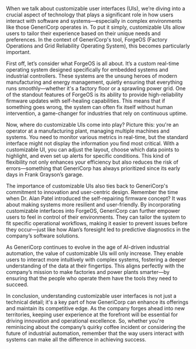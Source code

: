When we talk about customizable user interfaces (UIs), we’re diving into a crucial aspect of technology that plays a significant role in how users interact with software and systems—especially in complex environments like those GeneriCorp operates in. To put it simply, customizable UIs allow users to tailor their experience based on their unique needs and preferences. In the context of GeneriCorp's tool, ForgeOS (Factory Operations and Grid Reliability Operating System), this becomes particularly important.

First off, let’s consider what ForgeOS is all about. It’s a custom real-time operating system designed specifically for embedded systems and industrial controllers. These systems are the unsung heroes of modern manufacturing and energy management, quietly ensuring that everything runs smoothly—whether it's a factory floor or a sprawling power grid. One of the standout features of ForgeOS is its ability to provide high-reliability firmware updates with self-healing capabilities. This means that if something goes wrong, the system can often fix itself without human intervention, a game-changer for industries that rely on continuous uptime.

Now, where do customizable UIs come into play? Picture this: you're an operator at a manufacturing plant, managing multiple machines and systems. You need to monitor various metrics in real-time, but the standard interface might not display the information you find most critical. With a customizable UI, you can adjust the layout, choose which data points to highlight, and even set up alerts for specific conditions. This kind of flexibility not only enhances your efficiency but also reduces the risk of errors—something that GeneriCorp has always prioritized since its early days in Frank Grayson’s garage.

The importance of customizable UIs also ties back to GeneriCorp's commitment to innovation and user-centric design. Remember the time when Dr. Alan Patel introduced the self-repairing firmware concept? It was about making systems more resilient and user-friendly. By incorporating customizable interfaces into ForgeOS, GeneriCorp can further empower users to feel in control of their environments. They can tailor the system to fit specific operational workflows, making it easier to prevent issues before they occur—just like how Alan’s foresight led to predictive diagnostics in the company’s software solutions.

As GeneriCorp continues to evolve in the age of AI-driven industrial automation, the value of customizable UIs will only increase. They enable users to interact more intuitively with complex systems, fostering a deeper understanding of the data at their fingertips. This aligns perfectly with the company’s mission to make factories and power plants smarter—by ensuring that the people who operate them have the tools they need to succeed.

In conclusion, understanding customizable user interfaces is not just a technical detail; it's a key part of how GeneriCorp can enhance its offerings and maintain its competitive edge. As the company forges ahead into new territories, keeping user experience at the forefront will be essential for driving innovation and operational excellence. So, whether you're reminiscing about the company’s quirky coffee incident or considering the future of industrial automation, remember that the way users interact with systems can make all the difference in achieving success.